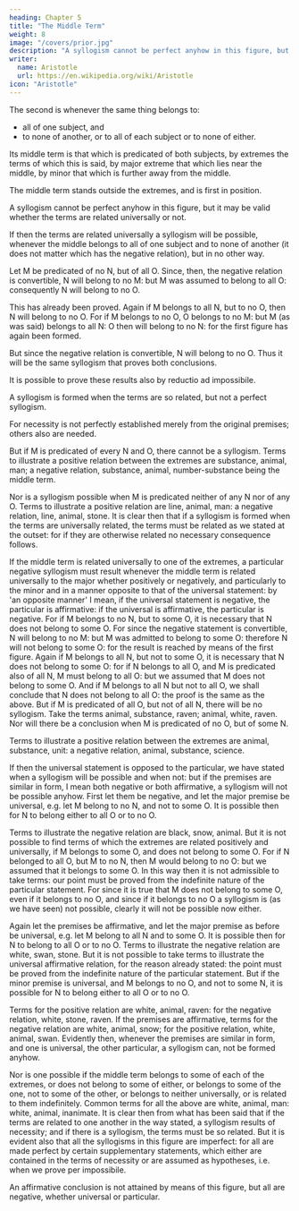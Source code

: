 ```yaml
---
heading: Chapter 5
title: "The Middle Term"
weight: 8
image: "/covers/prior.jpg"
description: "A syllogism cannot be perfect anyhow in this figure, but it may be valid whether the terms are related universally or not"
writer:
  name: Aristotle 
  url: https://en.wikipedia.org/wiki/Aristotle
icon: "Aristotle"
---
```




The second is whenever the same thing belongs to:
- all of one subject, and
- to none of another, or
 to all of each subject or to none of either.

Its middle term is that which is predicated of both subjects, by extremes the terms of which this is said, by major extreme that which lies near the middle, by minor that which is further away from the middle.

The middle term stands outside the extremes, and is first in position.

A syllogism cannot be perfect anyhow in this figure, but it may be valid whether the terms are related universally or not.

If then the terms are related universally a syllogism will be possible, whenever the middle
belongs to all of one subject and to none of another (it does not matter which has the negative
relation), but in no other way. 

Let M be predicated of no N, but of all O. Since, then, the negative relation is convertible, N will belong to no M: but M was assumed to belong to all O:
consequently N will belong to no O. 

This has already been proved. Again if M belongs to all N,
but to no O, then N will belong to no O. For if M belongs to no O, O belongs to no M: but M (as
was said) belongs to all N: O then will belong to no N: for the first figure has again been formed.

But since the negative relation is convertible, N will belong to no O. Thus it will be the same
syllogism that proves both conclusions.

It is possible to prove these results also by reductio ad impossibile.

A syllogism is formed when the terms are so related, but not a perfect syllogism.

For necessity is not perfectly established merely from the original premises; others
also are needed.

But if M is predicated of every N and O, there cannot be a syllogism. Terms to illustrate a
positive relation between the extremes are substance, animal, man; a negative relation, substance, animal, number-substance being the middle term.

Nor is a syllogism possible when M is predicated neither of any N nor of any O. Terms to
illustrate a positive relation are line, animal, man: a negative relation, line, animal, stone.
It is clear then that if a syllogism is formed when the terms are universally related, the terms
must be related as we stated at the outset: for if they are otherwise related no necessary
consequence follows.

If the middle term is related universally to one of the extremes, a particular negative syllogism
must result whenever the middle term is related universally to the major whether positively or
negatively, and particularly to the minor and in a manner opposite to that of the universal
statement: by 'an opposite manner' I mean, if the universal statement is negative, the particular is affirmative: if the universal is affirmative, the particular is negative. For if M belongs to no N, but to some O, it is necessary that N does not belong to some O. For since the negative statement is convertible, N will belong to no M: but M was admitted to belong to some O: therefore N will not belong to some O: for the result is reached by means of the first figure. Again if M belongs to all N, but not to some O, it is necessary that N does not belong to some O: for if N belongs to all O, and M is predicated also of all N, M must belong to all O: but we assumed that M does not belong to some O. And if M belongs to all N but not to all O, we shall conclude that N does not belong to all O: the proof is the same as the above. But if M is predicated of all O, but not of all N, there will be no syllogism. Take the terms animal, substance, raven; animal, white, raven. Nor will there be a conclusion when M is predicated of no O, but of some N. 

Terms to illustrate a positive relation between the extremes are animal, substance, unit: a negative relation, animal, substance, science.

If then the universal statement is opposed to the particular, we have stated when a syllogism will
be possible and when not: but if the premises are similar in form, I mean both negative or both
affirmative, a syllogism will not be possible anyhow. First let them be negative, and let the major premise be universal, e.g. let M belong to no N, and not to some O. It is possible then for N to belong either to all O or to no O. 

Terms to illustrate the negative relation are black, snow,
animal. But it is not possible to find terms of which the extremes are related positively and
universally, if M belongs to some O, and does not belong to some O. For if N belonged to all O,
but M to no N, then M would belong to no O: but we assumed that it belongs to some O. In this
way then it is not admissible to take terms: our point must be proved from the indefinite nature of
the particular statement. For since it is true that M does not belong to some O, even if it belongs
to no O, and since if it belongs to no O a syllogism is (as we have seen) not possible, clearly it
will not be possible now either.

Again let the premises be affirmative, and let the major premise as before be universal, e.g. let M
belong to all N and to some O. It is possible then for N to belong to all O or to no O. Terms to
illustrate the negative relation are white, swan, stone. But it is not possible to take terms to
illustrate the universal affirmative relation, for the reason already stated: the point must be
proved from the indefinite nature of the particular statement. But if the minor premise is
universal, and M belongs to no O, and not to some N, it is possible for N to belong either to all O or to no O.

Terms for the positive relation are white, animal, raven: for the negative relation,
white, stone, raven. If the premises are affirmative, terms for the negative relation are white,
animal, snow; for the positive relation, white, animal, swan. Evidently then, whenever the
premises are similar in form, and one is universal, the other particular, a syllogism can, not be
formed anyhow. 

Nor is one possible if the middle term belongs to some of each of the extremes,
or does not belong to some of either, or belongs to some of the one, not to some of the other, or
belongs to neither universally, or is related to them indefinitely. Common terms for all the above
are white, animal, man: white, animal, inanimate. It is clear then from what has been said that if
the terms are related to one another in the way stated, a syllogism results of necessity; and if
there is a syllogism, the terms must be so related. But it is evident also that all the syllogisms in this figure are imperfect: for all are made perfect by certain supplementary statements, which either are contained in the terms of necessity or are assumed as hypotheses, i.e. when we prove per impossibile. 

An affirmative conclusion is not attained by means of this
figure, but all are negative, whether universal or particular.


